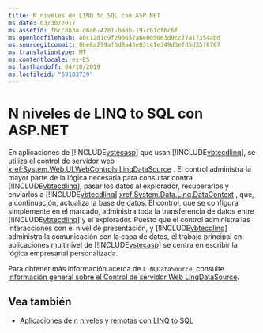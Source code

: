 ```yaml
---
title: N niveles de LINQ to SQL con ASP.NET
ms.date: 03/30/2017
ms.assetid: f6cc863a-d6a6-4281-ba8b-197c01cf6c6f
ms.openlocfilehash: 80c12d1c9f290657a6e005063d9cc77a17354abd
ms.sourcegitcommit: 0be8a279af6d8a43e03141e349d3efd5d35f8767
ms.translationtype: MT
ms.contentlocale: es-ES
ms.lasthandoff: 04/18/2019
ms.locfileid: "59103739"
---
```

# <a name="linq-to-sql-n-tier-with-aspnet"></a>N niveles de LINQ to SQL con ASP.NET
En aplicaciones de [!INCLUDE[vstecasp](../../../../../../includes/vstecasp-md.md)] que usan [!INCLUDE[vbtecdlinq](../../../../../../includes/vbtecdlinq-md.md)], se utiliza el control de servidor web <xref:System.Web.UI.WebControls.LinqDataSource> . El control administra la mayor parte de la lógica necesaria para consultar contra [!INCLUDE[vbtecdlinq](../../../../../../includes/vbtecdlinq-md.md)], pasar los datos al explorador, recuperarlos y enviarlos a [!INCLUDE[vbtecdlinq](../../../../../../includes/vbtecdlinq-md.md)] <xref:System.Data.Linq.DataContext> , que, a continuación, actualiza la base de datos. El control, que se configura simplemente en el marcado, administra toda la transferencia de datos entre [!INCLUDE[vbtecdlinq](../../../../../../includes/vbtecdlinq-md.md)] y el explorador. Puesto que el control administra las interacciones con el nivel de presentación, y [!INCLUDE[vbtecdlinq](../../../../../../includes/vbtecdlinq-md.md)] administra la comunicación con la capa de datos, el trabajo principal en aplicaciones multinivel de [!INCLUDE[vstecasp](../../../../../../includes/vstecasp-md.md)] se centra en escribir la lógica empresarial personalizada.  
  
 Para obtener más información acerca de `LINQDataSource`, consulte [información general sobre el Control de servidor Web LinqDataSource](https://docs.microsoft.com/previous-versions/aspnet/bb547113(v=vs.100)).  
  
## <a name="see-also"></a>Vea también

- [Aplicaciones de n niveles y remotas con LINQ to SQL](../../../../../../docs/framework/data/adonet/sql/linq/n-tier-and-remote-applications-with-linq-to-sql.md)
